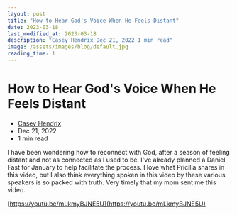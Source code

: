 ```yaml
---
layout: post
title: "How to Hear God's Voice When He Feels Distant"
date: 2023-03-18
last_modified_at: 2023-03-18
description: "Casey Hendrix Dec 21, 2022 1 min read"
image: /assets/images/blog/default.jpg
reading_time: 1
---
```

# How to Hear God's Voice When He Feels Distant
*   [Casey Hendrix](https://www.goldenblogbycasey.com/profile/casey-m-hendrix/profile)
*   Dec 21, 2022
*   1 min read

I have been wondering how to reconnect with God, after a season of feeling distant and not as connected as I used to be. I've already planned a Daniel Fast for January to help facilitate the process. I love what Pricilla shares in this video, but I also think everything spoken in this video by these various speakers is so packed with truth. Very timely that my mom sent me this video.

[https://youtu.be/mLkmyBJNE5U](https://youtu.be/mLkmyBJNE5U)
